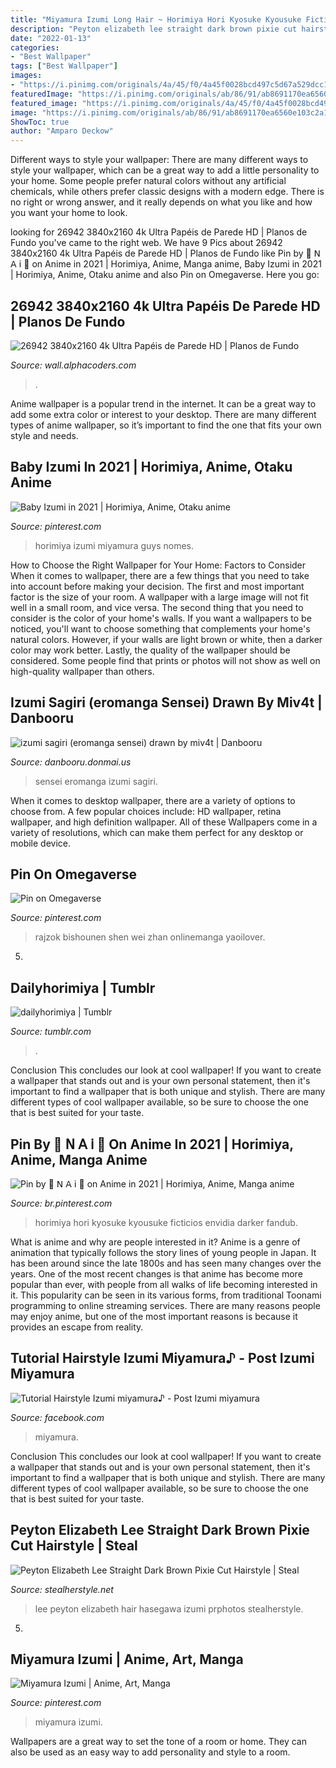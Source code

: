 ```yaml
---
title: "Miyamura Izumi Long Hair ~ Horimiya Hori Kyosuke Kyousuke Ficticios Envidia Darker Fandub"
description: "Peyton elizabeth lee straight dark brown pixie cut hairstyle"
date: "2022-01-13"
categories:
- "Best Wallpaper"
tags: ["Best Wallpaper"]
images:
- "https://i.pinimg.com/originals/4a/45/f0/4a45f0028bcd497c5d67a529dcc1e049.jpg"
featuredImage: "https://i.pinimg.com/originals/ab/86/91/ab8691170ea6560e103c2a17cf80ae6d.png"
featured_image: "https://i.pinimg.com/originals/4a/45/f0/4a45f0028bcd497c5d67a529dcc1e049.jpg"
image: "https://i.pinimg.com/originals/ab/86/91/ab8691170ea6560e103c2a17cf80ae6d.png"
ShowToc: true
author: "Amparo Deckow"
---
```



Different ways to style your wallpaper:
There are many different ways to style your wallpaper, which can be a great way to add a little personality to your home. Some people prefer natural colors without any artificial chemicals, while others prefer classic designs with a modern edge. There is no right or wrong answer, and it really depends on what you like and how you want your home to look.

	

		
looking for 26942 3840x2160 4k Ultra Papéis de Parede HD | Planos de Fundo you've came to the right web. We have 9 Pics about 26942 3840x2160 4k Ultra Papéis de Parede HD | Planos de Fundo like Pin by 🌸 𝖭 𝖠 𝗂 🌸 on Anime in 2021 | Horimiya, Anime, Manga anime, Baby Izumi in 2021 | Horimiya, Anime, Otaku anime and also Pin on Omegaverse. Here you go:
		
    
## 26942 3840x2160 4k Ultra Papéis De Parede HD | Planos De Fundo

<img loading=lazy src="https://images4.alphacoders.com/113/thumb-1920-1133355.png" onerror="this.onerror=null;this.src='https://tse1.mm.bing.net/th?id=OIP.74fdiy6SMP4-dBN5RzUGvgHaEK&amp;pid=15.1';" alt="26942 3840x2160 4k Ultra Papéis de Parede HD | Planos de Fundo">

_Source: wall.alphacoders.com_

>. 

	

Anime wallpaper is a popular trend in the internet. It can be a great way to add some extra color or interest to your desktop. There are many different types of anime wallpaper, so it’s important to find the one that fits your own style and needs.

    
## Baby Izumi In 2021 | Horimiya, Anime, Otaku Anime

<img loading=lazy src="https://i.pinimg.com/originals/ab/86/91/ab8691170ea6560e103c2a17cf80ae6d.png" onerror="this.onerror=null;this.src='https://tse2.mm.bing.net/th?id=OIP.jrUZVzltJ0w_44vF67cmewHaHY&amp;pid=15.1';" alt="Baby Izumi in 2021 | Horimiya, Anime, Otaku anime">

_Source: pinterest.com_

>horimiya izumi miyamura guys nomes. 

	

How to Choose the Right Wallpaper for Your Home: Factors to Consider
When it comes to wallpaper, there are a few things that you need to take into account before making your decision. The first and most important factor is the size of your room. A wallpaper with a large image will not fit well in a small room, and vice versa. 
The second thing that you need to consider is the color of your home's walls. If you want a wallpapers to be noticed, you'll want to choose something that complements your home's natural colors. However, if your walls are light brown or white, then a darker color may work better. 
Lastly, the quality of the wallpaper should be considered. Some people find that prints or photos will not show as well on high-quality wallpaper than others.

    
## Izumi Sagiri (eromanga Sensei) Drawn By Miv4t | Danbooru

<img loading=lazy src="https://cdn.donmai.us/sample/90/00/sample-9000967a9036d4aac0e5f5a704f56547.jpg" onerror="this.onerror=null;this.src='https://tse2.mm.bing.net/th?id=OIP._hWN9W7M2tu8XpeOyH56WAHaKG&amp;pid=15.1';" alt="izumi sagiri (eromanga sensei) drawn by miv4t | Danbooru">

_Source: danbooru.donmai.us_

>sensei eromanga izumi sagiri. 

	

When it comes to desktop wallpaper, there are a variety of options to choose from. A few popular choices include: HD wallpaper, retina wallpaper, and high definition wallpaper. All of these Wallpapers come in a variety of resolutions, which can make them perfect for any desktop or mobile device. 

    
## Pin On Omegaverse

<img loading=lazy src="https://i.pinimg.com/originals/4a/45/f0/4a45f0028bcd497c5d67a529dcc1e049.jpg" onerror="this.onerror=null;this.src='https://tse3.mm.bing.net/th?id=OIP.VvSWgsPfnV-e4LQsO_t8oAHaLU&amp;pid=15.1';" alt="Pin on Omegaverse">

_Source: pinterest.com_

>rajzok bishounen shen wei zhan onlinemanga yaoilover. 

	

5.

    
## Dailyhorimiya | Tumblr

<img loading=lazy src="https://64.media.tumblr.com/a039adc9caae77ea9596b0e130f4ed1f/981e9c2909643ddc-78/s540x810/169d1a70575ed680e42f39f27d29d61382eb8c7c.gifv" onerror="this.onerror=null;this.src='https://tse4.mm.bing.net/th?id=OIP.Ut8Kxt20GDW2K_BPB_HNqAHaDk&amp;pid=15.1';" alt="dailyhorimiya | Tumblr">

_Source: tumblr.com_

>. 

	

Conclusion
This concludes our look at cool wallpaper! If you want to create a wallpaper that stands out and is your own personal statement, then it's important to find a wallpaper that is both unique and stylish. There are many different types of cool wallpaper available, so be sure to choose the one that is best suited for your taste.

    
## Pin By 🌸 𝖭 𝖠 𝗂 🌸 On Anime In 2021 | Horimiya, Anime, Manga Anime

<img loading=lazy src="https://i.pinimg.com/736x/6c/4b/18/6c4b18d8d79b8a5d280adf812540fdd6.jpg" onerror="this.onerror=null;this.src='https://tse3.mm.bing.net/th?id=OIP.AIydkpPp6hNhW4RUJVdR-QHaHa&amp;pid=15.1';" alt="Pin by 🌸 𝖭 𝖠 𝗂 🌸 on Anime in 2021 | Horimiya, Anime, Manga anime">

_Source: br.pinterest.com_

>horimiya hori kyosuke kyousuke ficticios envidia darker fandub. 

	

What is anime and why are people interested in it?
Anime is a genre of animation that typically follows the story lines of young people in Japan. It has been around since the late 1800s and has seen many changes over the years. One of the most recent changes is that anime has become more popular than ever, with people from all walks of life becoming interested in it. This popularity can be seen in its various forms, from traditional Toonami programming to online streaming services. There are many reasons people may enjoy anime, but one of the most important reasons is because it provides an escape from reality.

    
## Tutorial Hairstyle Izumi Miyamura♪ - Post Izumi Miyamura

<img loading=lazy src="https://lookaside.fbsbx.com/lookaside/crawler/media/?media_id=443711050270192&amp;get_thumbnail=1" onerror="this.onerror=null;this.src='https://tse3.mm.bing.net/th?id=OIP.DroViajgmQ8bqEbGG5pGggHaHa&amp;pid=15.1';" alt="Tutorial Hairstyle Izumi miyamura♪ - Post Izumi miyamura">

_Source: facebook.com_

>miyamura. 

	

Conclusion
This concludes our look at cool wallpaper! If you want to create a wallpaper that stands out and is your own personal statement, then it's important to find a wallpaper that is both unique and stylish. There are many different types of cool wallpaper available, so be sure to choose the one that is best suited for your taste.

    
## Peyton Elizabeth Lee Straight Dark Brown Pixie Cut Hairstyle | Steal

<img loading=lazy src="https://stealherstyle.net/wp-content/uploads/2018/09/peyton-elizabeth-lee-hair-2.jpg" onerror="this.onerror=null;this.src='https://tse3.mm.bing.net/th?id=OIP.ckXcmY6-O4r_skyQ7sZvwgHaLH&amp;pid=15.1';" alt="Peyton Elizabeth Lee Straight Dark Brown Pixie Cut Hairstyle | Steal">

_Source: stealherstyle.net_

>lee peyton elizabeth hair hasegawa izumi prphotos stealherstyle. 

	

5.

    
## Miyamura Izumi | Anime, Art, Manga

<img loading=lazy src="https://i.pinimg.com/736x/64/de/aa/64deaa3b41344de3c07624cd933e7860.jpg" onerror="this.onerror=null;this.src='https://tse2.mm.bing.net/th?id=OIP.R6RtMUb1_mnxXdxWKEKapgHaJO&amp;pid=15.1';" alt="Miyamura Izumi | Anime, Art, Manga">

_Source: pinterest.com_

>miyamura izumi. 

	

Wallpapers are a great way to set the tone of a room or home. They can also be used as an easy way to add personality and style to a room.


